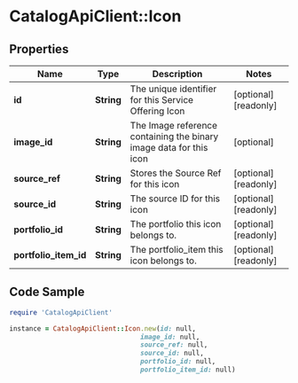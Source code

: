 # CatalogApiClient::Icon

## Properties

Name | Type | Description | Notes
------------ | ------------- | ------------- | -------------
**id** | **String** | The unique identifier for this Service Offering Icon | [optional] [readonly] 
**image_id** | **String** | The Image reference containing the binary image data for this icon | [optional] 
**source_ref** | **String** | Stores the Source Ref for this icon | [optional] [readonly] 
**source_id** | **String** | The source ID for this icon | [optional] [readonly] 
**portfolio_id** | **String** | The portfolio this icon belongs to. | [optional] [readonly] 
**portfolio_item_id** | **String** | The portfolio_item this icon belongs to. | [optional] [readonly] 

## Code Sample

```ruby
require 'CatalogApiClient'

instance = CatalogApiClient::Icon.new(id: null,
                                 image_id: null,
                                 source_ref: null,
                                 source_id: null,
                                 portfolio_id: null,
                                 portfolio_item_id: null)
```


